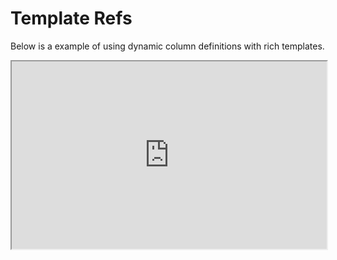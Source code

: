# Template Refs

Below is a example of using dynamic column definitions with rich templates.

<iframe width="100%" height="300" src="https://embed.plnkr.co/mIBvbIU5xvmGKHlmXz6X/" />
